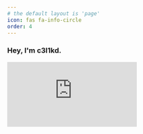 ```yaml
---
# the default layout is 'page'
icon: fas fa-info-circle
order: 4
---
```


### Hey, I'm c3l1kd.



<iframe src="https://tryhackme.com/api/v2/badges/public-profile?userPublicId=500531" style='border:none;'></iframe>

